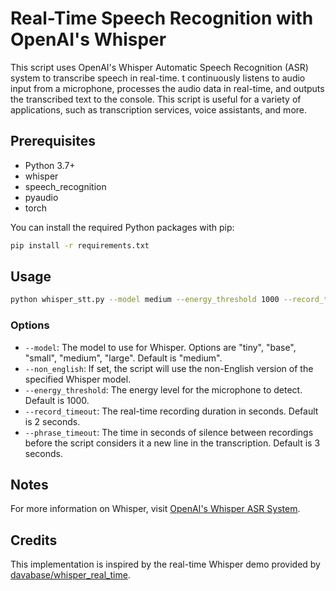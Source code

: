 # Real-Time Speech Recognition with OpenAI's Whisper

This script uses OpenAI's Whisper Automatic Speech Recognition (ASR) system to transcribe
 speech in real-time. t continuously listens to audio input from a microphone, processes 
 the audio data in real-time, and outputs the transcribed text to the console. This script
 is useful for a variety of applications, such as transcription services, voice assistants,
   and more.

## Prerequisites

- Python 3.7+
- whisper
- speech_recognition
- pyaudio
- torch

You can install the required Python packages with pip:

```sh
pip install -r requirements.txt
```

## Usage

```sh
python whisper_stt.py --model medium --energy_threshold 1000 --record_timeout 2 --phrase_timeout 3
```

### Options

- `--model`: The model to use for Whisper. Options are "tiny", "base", "small", "medium", "large". Default is "medium".
- `--non_english`: If set, the script will use the non-English version of the specified Whisper model.
- `--energy_threshold`: The energy level for the microphone to detect. Default is 1000.
- `--record_timeout`: The real-time recording duration in seconds. Default is 2 seconds.
- `--phrase_timeout`: The time in seconds of silence between recordings before the script considers it a new line in the transcription. Default is 3 seconds.

## Notes

For more information on Whisper, visit [OpenAI's Whisper ASR System](https://github.com/openai/whisper).


## Credits

This implementation is inspired by the real-time Whisper demo provided by [davabase/whisper_real_time](https://github.com/davabase/whisper_real_time).
